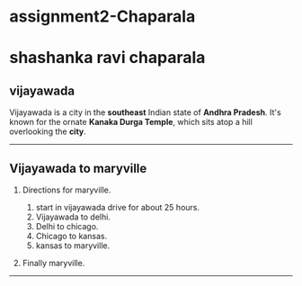 # assignment2-Chaparala
# shashanka ravi chaparala
## vijayawada
Vijayawada is a city in the **southeast** Indian state of **Andhra Pradesh**. It's known for the ornate **Kanaka Durga Temple**, which sits atop a hill overlooking the **city**.

****
## Vijayawada to maryville

1. Directions for maryville.
   1. start in vijayawada drive for about 25 hours.
   2. Vijayawada to delhi.
   3. Delhi to chicago.
   4. Chicago to kansas.
   5. kansas to maryville.
        
2. Finally maryville.

****